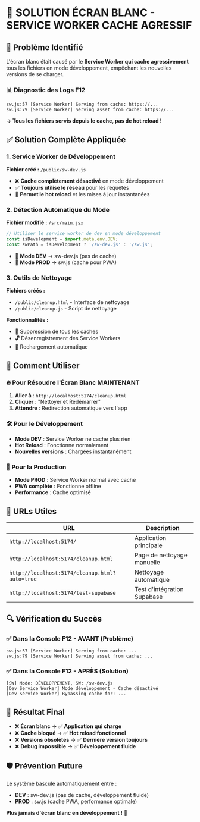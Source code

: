 # 🔧 SOLUTION ÉCRAN BLANC - SERVICE WORKER CACHE AGRESSIF

## 🎯 Problème Identifié

L'écran blanc était causé par le **Service Worker qui cache agressivement** tous les fichiers en mode développement, empêchant les nouvelles versions de se charger.

### 📊 Diagnostic des Logs F12
```
sw.js:57 [Service Worker] Serving from cache: https://...
sw.js:79 [Service Worker] Serving asset from cache: https://...
```
**→ Tous les fichiers servis depuis le cache, pas de hot reload !**

## ✅ Solution Complète Appliquée

### 1. **Service Worker de Développement**
**Fichier créé :** `/public/sw-dev.js`
- ❌ **Cache complètement désactivé** en mode développement
- ✅ **Toujours utilise le réseau** pour les requêtes
- 🔄 **Permet le hot reload** et les mises à jour instantanées

### 2. **Détection Automatique du Mode**
**Fichier modifié :** `/src/main.jsx`
```javascript
// Utiliser le service worker de dev en mode développement
const isDevelopment = import.meta.env.DEV;
const swPath = isDevelopment ? '/sw-dev.js' : '/sw.js';
```
- 🔧 **Mode DEV** → sw-dev.js (pas de cache)
- 🚀 **Mode PROD** → sw.js (cache pour PWA)

### 3. **Outils de Nettoyage**
**Fichiers créés :**
- `/public/cleanup.html` - Interface de nettoyage
- `/public/cleanup.js` - Script de nettoyage

**Fonctionnalités :**
- 🧹 Suppression de tous les caches
- 🔓 Désenregistrement des Service Workers
- 🔄 Rechargement automatique

## 🚀 Comment Utiliser

### 🔥 Pour Résoudre l'Écran Blanc MAINTENANT
1. **Aller à** : `http://localhost:5174/cleanup.html`
2. **Cliquer** : "Nettoyer et Redémarrer"
3. **Attendre** : Redirection automatique vers l'app

### 🛠️ Pour le Développement
- **Mode DEV** : Service Worker ne cache plus rien
- **Hot Reload** : Fonctionne normalement
- **Nouvelles versions** : Chargées instantanément

### 📱 Pour la Production
- **Mode PROD** : Service Worker normal avec cache
- **PWA complète** : Fonctionne offline
- **Performance** : Cache optimisé

## 🎯 URLs Utiles

| URL | Description |
|-----|-------------|
| `http://localhost:5174/` | Application principale |
| `http://localhost:5174/cleanup.html` | Page de nettoyage manuelle |
| `http://localhost:5174/cleanup.html?auto=true` | Nettoyage automatique |
| `http://localhost:5174/test-supabase` | Test d'intégration Supabase |

## 🔍 Vérification du Succès

### ✅ Dans la Console F12 - AVANT (Problème)
```
sw.js:57 [Service Worker] Serving from cache: ...
sw.js:79 [Service Worker] Serving asset from cache: ...
```

### ✅ Dans la Console F12 - APRÈS (Solution)
```
[SW] Mode: DÉVELOPPEMENT, SW: /sw-dev.js
[Dev Service Worker] Mode développement - Cache désactivé
[Dev Service Worker] Bypassing cache for: ...
```

## 🎉 Résultat Final

- ❌ **Écran blanc** → ✅ **Application qui charge**
- ❌ **Cache bloqué** → ✅ **Hot reload fonctionnel**
- ❌ **Versions obsolètes** → ✅ **Dernière version toujours**
- ❌ **Debug impossible** → ✅ **Développement fluide**

## 🛡️ Prévention Future

Le système bascule automatiquement entre :
- **DEV** : sw-dev.js (pas de cache, développement fluide)
- **PROD** : sw.js (cache PWA, performance optimale)

**Plus jamais d'écran blanc en développement !** 🎯
